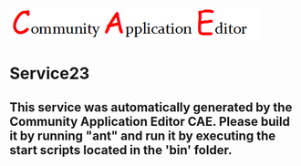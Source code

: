 ![CAE](https://github.com/PhilCAEOrg2/microservice-87/blob/master/img/logo.png)  

Service23
===================


This service was automatically generated by the Community Application Editor CAE. Please build it by running "ant" and run it by executing the start scripts located in the 'bin' folder.
---------------
